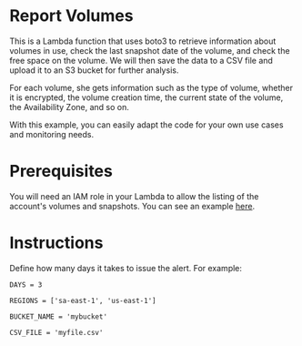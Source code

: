 # Report Volumes

This is a Lambda function that uses boto3 to retrieve information about volumes in use, check the last snapshot date of the volume, and check the free space on the volume.
We will then save the data to a CSV file and upload it to an S3 bucket for further analysis.

For each volume, she gets information such as the type of volume, whether it is encrypted, the volume creation time, the current state of the volume, the Availability Zone, and so on.

With this example, you can easily adapt the code for your own use cases and monitoring needs.


# Prerequisites

You will need an IAM role in your Lambda to allow the listing of the account's volumes and snapshots. You can see an example [here](https://docs.aws.amazon.com/AWSEC2/latest/UserGuide/ebsapi-permissions.html).

# Instructions

Define how many days it takes to issue the alert. For example:

`DAYS = 3`

`REGIONS = ['sa-east-1', 'us-east-1']`

`BUCKET_NAME = 'mybucket'`

`CSV_FILE = 'myfile.csv'`